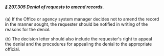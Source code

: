 ##### § 297.305 Denial of requests to amend records. #####

(a) If the Office or agency system manager decides not to amend the record in the manner sought, the requester should be notified in writing of the reasons for the denial.

(b) The decision letter should also include the requester's right to appeal the denial and the procedures for appealing the denial to the appropriate official.